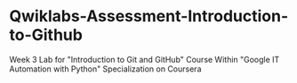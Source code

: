 # Qwiklabs-Assessment-Introduction-to-Github
Week 3 Lab for "Introduction to Git and GitHub" Course Within "Google IT Automation with Python" Specialization on Coursera
